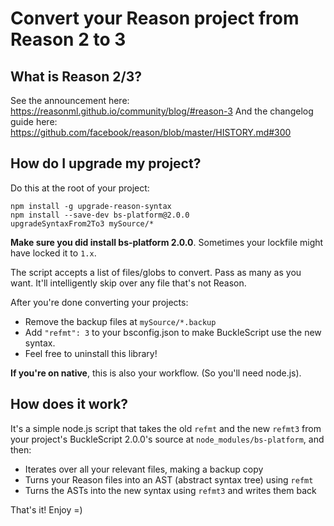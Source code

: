 # Convert your Reason project from Reason 2 to 3

## What is Reason 2/3?

See the announcement here: https://reasonml.github.io/community/blog/#reason-3
And the changelog guide here: https://github.com/facebook/reason/blob/master/HISTORY.md#300

## How do I upgrade my project?

Do this at the root of your project:

```
npm install -g upgrade-reason-syntax
npm install --save-dev bs-platform@2.0.0
upgradeSyntaxFrom2To3 mySource/*
```

**Make sure you did install bs-platform 2.0.0**. Sometimes your lockfile might have locked it to `1.x`.

The script accepts a list of files/globs to convert. Pass as many as you want. It'll intelligently skip over any file that's not Reason.

After you're done converting your projects:

- Remove the backup files at `mySource/*.backup`
- Add `"refmt": 3` to your bsconfig.json to make BuckleScript use the new syntax.
- Feel free to uninstall this library!

**If you're on native**, this is also your workflow. (So you'll need node.js).

## How does it work?

It's a simple node.js script that takes the old `refmt` and the new `refmt3` from your project's BuckleScript 2.0.0's source at `node_modules/bs-platform`, and then:

- Iterates over all your relevant files, making a backup copy
- Turns your Reason files into an AST (abstract syntax tree) using `refmt`
- Turns the ASTs into the new syntax using `refmt3` and writes them back

That's it! Enjoy =)
